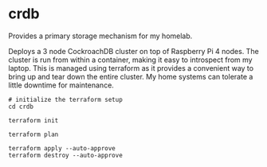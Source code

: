 # crdb

Provides a primary storage mechanism for my homelab.

Deploys a 3 node CockroachDB cluster on top of Raspberry Pi 4 nodes. The cluster is run from within a container, making 
it easy to introspect from my laptop. This is managed using terraform as it provides a convenient way to bring up and 
tear down the entire cluster. My home systems can tolerate a little downtime for maintenance. 

```
# initialize the terraform setup
cd crdb

terraform init

terraform plan

terraform apply --auto-approve
terraform destroy --auto-approve
```
